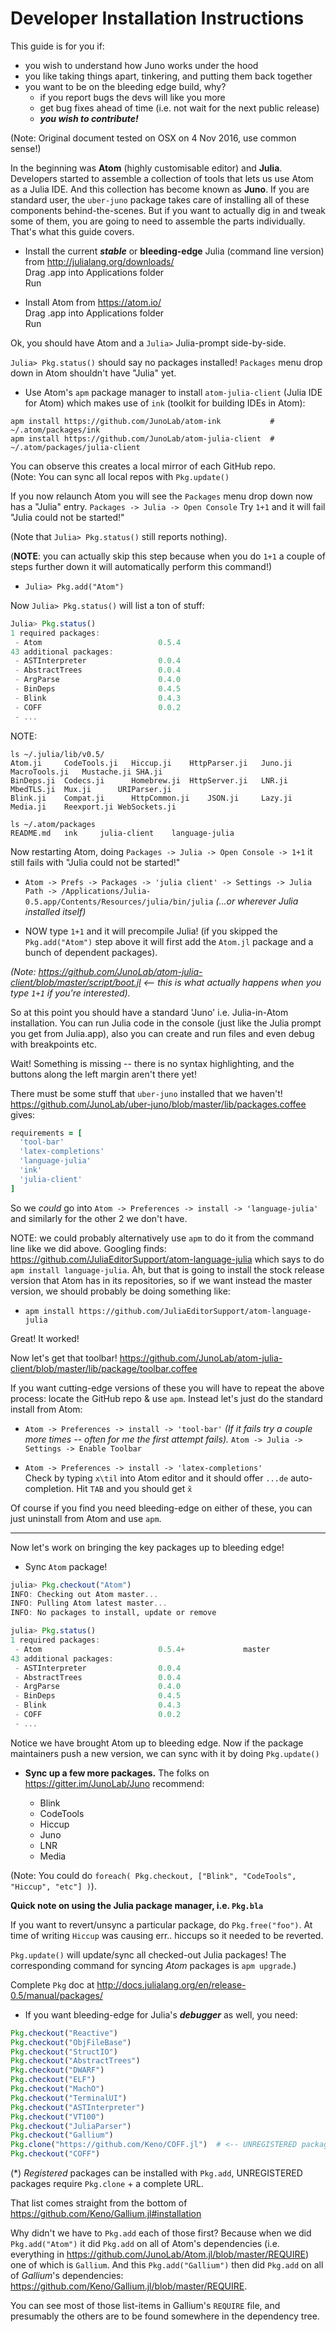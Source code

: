 # Developer Installation Instructions

This guide is for you if:

 * you wish to understand how Juno works under the hood
 * you like taking things apart, tinkering, and putting them back together
 * you want to be on the bleeding edge build, why?
   -  if you report bugs the devs will like you more
   -  get bug fixes ahead of time (i.e. not wait for the next public release)
   - ***you wish to contribute!***

(Note: Original document tested on OSX on 4 Nov 2016, use common sense!)

In the beginning was **Atom** (highly customisable editor) and **Julia**. Developers started to assemble a collection of tools that lets us use Atom as a Julia IDE. And this collection has become known as **Juno**.  If you are standard user, the `uber-juno` package takes care of installing all of these components behind-the-scenes. But if you want to actually dig in and tweak some of them, you are going to need to assemble the parts individually. That's what this guide covers.

* Install the current ***stable*** or **bleeding-edge** Julia (command line version) from http://julialang.org/downloads/  
  Drag .app into Applications folder  
  Run

* Install Atom from https://atom.io/  
  Drag .app into Applications folder  
  Run

Ok, you should have Atom and a `Julia>` Julia-prompt side-by-side.

`Julia> Pkg.status()` should say no packages installed!  `Packages` menu drop down in Atom shouldn't have "Julia" yet.

* Use Atom's `apm` package manager to install `atom-julia-client` (Julia IDE for Atom) which makes use of `ink` (toolkit for building IDEs in Atom):

```shell
apm install https://github.com/JunoLab/atom-ink           # ~/.atom/packages/ink
apm install https://github.com/JunoLab/atom-julia-client  # ~/.atom/packages/julia-client
```

You can observe this creates a local mirror of each GitHub repo.  
(Note: You can sync all local repos with `Pkg.update()`

If you now relaunch Atom you will see the `Packages` menu drop down now has a "Julia" entry.
  `Packages -> Julia -> Open Console`
  Try `1+1` and it will fail "Julia could not be started!"

(Note that `Julia> Pkg.status()` still reports nothing).
  
(**NOTE**: you can actually skip this step because when you do `1+1` a couple of steps further down it will automatically perform this command!)

* `Julia> Pkg.add("Atom")`

Now `Julia> Pkg.status()` will list a ton of stuff:

```julia
Julia> Pkg.status()
1 required packages:
 - Atom                          0.5.4
43 additional packages:
 - ASTInterpreter                0.0.4
 - AbstractTrees                 0.0.4
 - ArgParse                      0.4.0
 - BinDeps                       0.4.5
 - Blink                         0.4.3
 - COFF                          0.0.2
 - ...
```

NOTE:

```shell
ls ~/.julia/lib/v0.5/  
Atom.ji		CodeTools.ji   Hiccup.ji	HttpParser.ji	Juno.ji		MacroTools.ji	Mustache.ji	SHA.ji
BinDeps.ji	Codecs.ji	   Homebrew.ji	HttpServer.ji	LNR.ji		MbedTLS.ji	Mux.ji		URIParser.ji
Blink.ji	Compat.ji	   HttpCommon.ji	JSON.ji		Lazy.ji		Media.ji	Reexport.ji	WebSockets.ji

ls ~/.atom/packages
README.md	ink		julia-client	language-julia
```

Now restarting Atom, doing `Packages -> Julia -> Open Console -> 1+1` it still fails with "Julia could not be started!"

* `Atom -> Prefs -> Packages -> 'julia client' -> Settings -> Julia Path -> /Applications/Julia-0.5.app/Contents/Resources/julia/bin/julia`  *(...or wherever Julia installed itself)*

* NOW type `1+1` and it will precompile Julia!  (if you skipped the `Pkg.add("Atom")` step above it will first add the `Atom.jl` package and a bunch of dependent packages).

*(Note: https://github.com/JunoLab/atom-julia-client/blob/master/script/boot.jl <-- this is what actually happens when you type `1+1` if you're interested).*

So at this point you should have a standard 'Juno' i.e. Julia-in-Atom installation. You can run Julia code in the console (just like the Julia prompt you get from Julia.app), also you can create and run files and even debug with breakpoints etc.

Wait! Something is missing -- there is no syntax highlighting, and the buttons along the left margin aren't there yet!

There must be some stuff that `uber-juno` installed that we haven't!  https://github.com/JunoLab/uber-juno/blob/master/lib/packages.coffee gives:

```coffee
requirements = [
  'tool-bar'
  'latex-completions'
  'language-julia'
  'ink'
  'julia-client'
]
```

So we *could* go into `Atom -> Preferences -> install -> 'language-julia'` and similarly for the other 2 we don't have.

NOTE: we could probably alternatively use `apm` to do it from the command line like we did above.  Googling finds: https://github.com/JuliaEditorSupport/atom-language-julia which says to do `apm install language-julia`.  Ah, but that is going to install the stock release version that Atom has in its repositories, so if we want instead the master version, we should probably be doing something like:

* `apm install https://github.com/JuliaEditorSupport/atom-language-julia`

Great!  It worked!

Now let's get that toolbar! https://github.com/JunoLab/atom-julia-client/blob/master/lib/package/toolbar.coffee

If you want cutting-edge versions of these you will have to repeat the above process: locate the GitHub repo & use `apm`.  Instead let's just do the standard install from Atom:

* `Atom -> Preferences -> install -> 'tool-bar'`   *(If it fails try a couple more times -- often for me the first attempt fails).*
  `Atom -> Julia -> Settings -> Enable Toolbar`

* `Atom -> Preferences -> install -> 'latex-completions'`  
  Check by typing `x\til` into Atom editor and it should offer `...de` auto-completion.  Hit `TAB` and you should get `x̃`

Of course if you find you need bleeding-edge on either of these, you can just uninstall from Atom and use `apm`.

---

Now let's work on bringing the key packages up to bleeding edge!

* Sync `Atom` package!

```julia
julia> Pkg.checkout("Atom")
INFO: Checking out Atom master...
INFO: Pulling Atom latest master...
INFO: No packages to install, update or remove

julia> Pkg.status()
1 required packages:
 - Atom                          0.5.4+             master
43 additional packages:
 - ASTInterpreter                0.0.4
 - AbstractTrees                 0.0.4
 - ArgParse                      0.4.0
 - BinDeps                       0.4.5
 - Blink                         0.4.3
 - COFF                          0.0.2
 - ...
```

Notice we have brought Atom up to bleeding edge. Now if the package maintainers push a new version, we can sync with it by doing `Pkg.update()`

* **Sync up a few more packages.**  The folks on https://gitter.im/JunoLab/Juno recommend:

  *  Blink
  *  CodeTools
  *  Hiccup
  *  Juno
  *  LNR
  *  Media  

(Note: You could do `foreach( Pkg.checkout, ["Blink", "CodeTools", "Hiccup", "etc"] )`).

**Quick note on using the Julia package manager, i.e. `Pkg.bla`**

If you want to revert/unsync a particular package, do `Pkg.free("foo")`.  At time of writing `Hiccup` was causing err.. hiccups so it needed to be reverted.

`Pkg.update()` will update/sync all checked-out Julia packages!  The corresponding command for syncing *Atom* packages is `apm upgrade`.)

Complete `Pkg` doc at http://docs.julialang.org/en/release-0.5/manual/packages/

* If you want bleeding-edge for Julia's ***debugger*** as well, you need:

```julia
Pkg.checkout("Reactive")
Pkg.checkout("ObjFileBase")
Pkg.checkout("StructIO")
Pkg.checkout("AbstractTrees")
Pkg.checkout("DWARF")
Pkg.checkout("ELF")
Pkg.checkout("MachO")
Pkg.checkout("TerminalUI")
Pkg.checkout("ASTInterpreter")
Pkg.checkout("VT100")
Pkg.checkout("JuliaParser")
Pkg.checkout("Gallium")
Pkg.clone("https://github.com/Keno/COFF.jl")  # <-- UNREGISTERED package! (*)
Pkg.checkout("COFF")
```

(*) *Registered* packages can be installed with `Pkg.add`, UNREGISTERED packages require `Pkg.clone` + a complete URL.

That list comes straight from the bottom of https://github.com/Keno/Gallium.jl#installation

Why didn't we have to `Pkg.add` each of those first? Because when we did `Pkg.add("Atom")` it did `Pkg.add` on all of Atom's dependencies (i.e. everything in https://github.com/JunoLab/Atom.jl/blob/master/REQUIRE) one of which is `Gallium`. And this `Pkg.add("Gallium")` then did `Pkg.add` on all of *Gallium*'s dependencies: https://github.com/Keno/Gallium.jl/blob/master/REQUIRE. 

You can see most of those list-items in Gallium's `REQUIRE` file, and presumably the others are to be found somewhere in the dependency tree.
